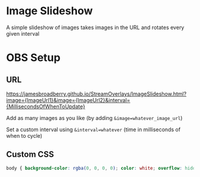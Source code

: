 # Image Slideshow

A simple slideshow of images takes images in the URL and rotates every given interval

# OBS Setup
## URL
https://jamesbroadberry.github.io/StreamOverlays/ImageSlideshow.html?image={ImageUrl1}&image={ImageUrl2}&interval={MillisecondsOfWhenToUpdate}

Add as many images as you like (by adding `&image=whatever_image_url`)

Set a custom interval using `&interval=whatever` (time in milliseconds of when to cycle)

## Custom CSS
```css
body { background-color: rgba(0, 0, 0, 0); color: white; overflow: hidden; }
```